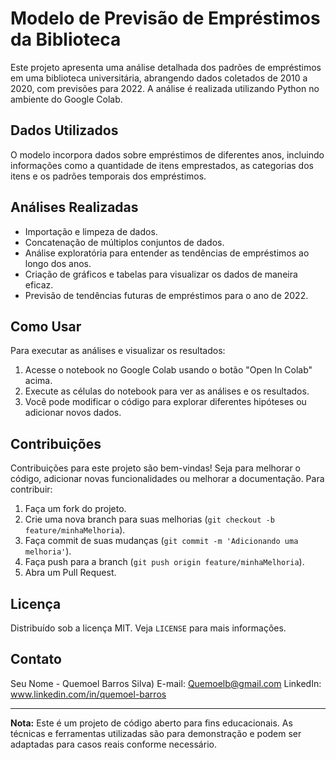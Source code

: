 # Modelo de Previsão de Empréstimos da Biblioteca

Este projeto apresenta uma análise detalhada dos padrões de empréstimos em uma biblioteca universitária, abrangendo dados coletados de 2010 a 2020, com previsões para 2022. A análise é realizada utilizando Python no ambiente do Google Colab.

## Dados Utilizados

O modelo incorpora dados sobre empréstimos de diferentes anos, incluindo informações como a quantidade de itens emprestados, as categorias dos itens e os padrões temporais dos empréstimos.

## Análises Realizadas

- Importação e limpeza de dados.
- Concatenação de múltiplos conjuntos de dados.
- Análise exploratória para entender as tendências de empréstimos ao longo dos anos.
- Criação de gráficos e tabelas para visualizar os dados de maneira eficaz.
- Previsão de tendências futuras de empréstimos para o ano de 2022.

## Como Usar

Para executar as análises e visualizar os resultados:

1. Acesse o notebook no Google Colab usando o botão "Open In Colab" acima.
2. Execute as células do notebook para ver as análises e os resultados.
3. Você pode modificar o código para explorar diferentes hipóteses ou adicionar novos dados.

## Contribuições

Contribuições para este projeto são bem-vindas! Seja para melhorar o código, adicionar novas funcionalidades ou melhorar a documentação. Para contribuir:

1. Faça um fork do projeto.
2. Crie uma nova branch para suas melhorias (`git checkout -b feature/minhaMelhoria`).
3. Faça commit de suas mudanças (`git commit -m 'Adicionando uma melhoria'`).
4. Faça push para a branch (`git push origin feature/minhaMelhoria`).
5. Abra um Pull Request.

## Licença

Distribuído sob a licença MIT. Veja `LICENSE` para mais informações.

## Contato

Seu Nome - Quemoel Barros Silva)
E-mail: Quemoelb@gmail.com
LinkedIn: www.linkedin.com/in/quemoel-barros


---
**Nota:** Este é um projeto de código aberto para fins educacionais. As técnicas e ferramentas utilizadas são para demonstração e podem ser adaptadas para casos reais conforme necessário.

